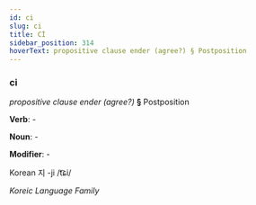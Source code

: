 ```yaml
---
id: ci
slug: ci
title: Cİ
sidebar_position: 314
hoverText: propositive clause ender (agree?) § Postposition
---
```


### ci

*propositive clause ender (agree?)* **§** Postposition

**Verb**: -

**Noun**: -

**Modifier**: -

Korean 지 -ji /t͡ɕi/

*Koreic Language Family*